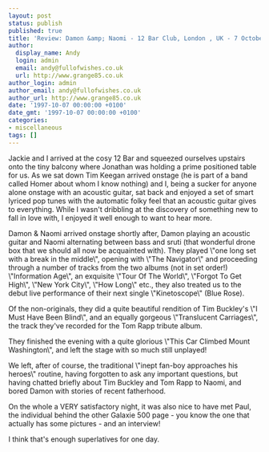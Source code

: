 ```yaml
---
layout: post
status: publish
published: true
title: 'Review: Damon &amp; Naomi - 12 Bar Club, London , UK - 7 October 1997'
author:
  display_name: Andy
  login: admin
  email: andy@fullofwishes.co.uk
  url: http://www.grange85.co.uk
author_login: admin
author_email: andy@fullofwishes.co.uk
author_url: http://www.grange85.co.uk
date: '1997-10-07 00:00:00 +0100'
date_gmt: '1997-10-07 00:00:00 +0100'
categories:
- miscellaneous
tags: []
---
```

<p>Jackie and I arrived at the cosy 12 Bar and squeezed ourselves upstairs onto the tiny balcony where Jonathan was holding a prime positioned table for us. As we sat down Tim Keegan arrived onstage (he is part of a band called Homer about whom I know nothing) and I, being a sucker for anyone alone onstage with an acoustic guitar, sat back and enjoyed a set of smart lyriced pop tunes with the automatic folky feel that an acoustic guitar gives to everything. While I wasn't dribbling at the discovery of something new to fall in love with, I enjoyed it well enough to want to hear more. </p>
<p>Damon & Naomi arrived onstage shortly after, Damon playing an acoustic guitar and Naomi alternating between bass and sruti (that wonderful drone box that we should all now be acquainted with). They played \"one long set with a break in the middle\", opening with \"The Navigator\" and proceeding through a number of tracks from the two albums (not in set order!) \"Information Age\", an exquisite \"Tour Of The World\", \"Forgot To Get High\", \"New York City\", \"How Long\" etc., they also treated us to the debut live performance of their next single \"Kinetoscope\" (Blue Rose). </p>
<p>Of the non-originals, they did a quite beautiful rendition of Tim Buckley's \"I Must Have Been Blind\", and an equally gorgeous \"Translucent Carriages\", the track they've recorded for the Tom Rapp tribute album. </p>
<p>They finished the evening with a quite glorious \"This Car Climbed Mount Washington\", and left the stage with so much still unplayed! </p>
<p>We left, after of course, the traditional \"inept fan-boy approaches his heroes\" routine, having forgotten to ask any important questions, but having chatted briefly about Tim Buckley and Tom Rapp to Naomi, and bored Damon with stories of recent fatherhood. </p>
<p>On the whole a VERY satisfactory night, it was also nice to have met Paul, the individual behind the other Galaxie 500 page - you know the one that actually has some pictures - and an interview! </p>
<p>I think that's enough superlatives for one day. </p>
